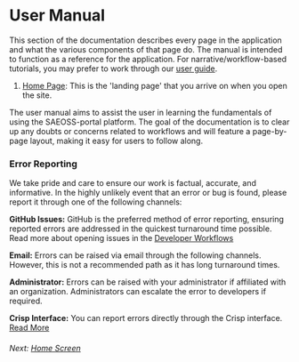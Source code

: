 # User Manual

<!-- This is a manual for the user to be able to get a great understanding of what the platform does and how it works. Go into GREAT detail here. Guide entries should link to this -->

This section of the documentation describes every page in the application and
what the various components of that page do. The manual is intended to function
as a reference for the application. For narrative/workflow-based tutorials,
you may prefer to work through our [user guide](../guide/index.md).

1. [Home Page](home.md): This is the 'landing page' that you arrive on when you open the site.

The user manual aims to assist the user in learning the fundamentals of using the SAEOSS-portal platform. The goal of the documentation is to clear up any doubts or concerns related to workflows and will feature a page-by-page layout, making it easy for users to follow along.



### Error Reporting

We take pride and care to ensure our work is factual, accurate, and informative. In the highly unlikely event that an error or bug is found, please report it through one of the following channels:

**GitHub Issues:** GitHub is the preferred method of error reporting, ensuring reported errors are addressed in the quickest turnaround time possible. Read more about opening issues in the [Developer Workflows](../../developer/guide/workflows.md)

**Email:** Errors can be raised via email through the following channels. However, this is not a recommended path as it has long turnaround times.

<!-- We need permission to do this before implementing the mails

- info@kartoza.com
- example@sansa.com
- example@saeonn.com -->
**Administrator:** Errors can be raised with your administrator if affiliated with an organization. Administrators can escalate the error to developers if required.

**Crisp Interface:** You can report errors directly through the Crisp interface. [Read More](./home.md#crisp-interface)

###### Next: [Home Screen](./home.md)
